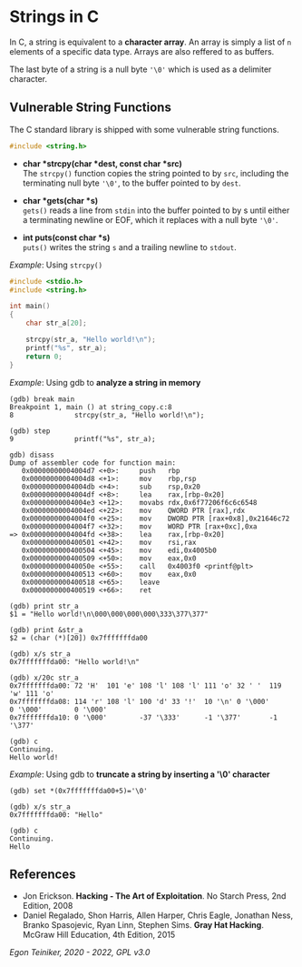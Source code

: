 # Strings in C

In C, a string is equivalent to a **character array**.
An array is simply a list of `n` elements of a specific data type.
Arrays are also reffered to as buffers.

The last byte of a string is a null byte `'\0'` which is used
as a delimiter character.


## Vulnerable String Functions 

The C standard library is shipped with some vulnerable string functions.

```C
#include <string.h>
```

* **char *strcpy(char *dest, const char *src)**\
    The  `strcpy()`  function  copies the string pointed to by `src`, including
    the terminating null byte `'\0'`, to the buffer pointed  to by `dest`.

* **char *gets(char *s)**\
    `gets()`  reads a line from `stdin` into the buffer pointed to by s until 
    either a terminating newline or EOF, which it replaces with a null byte `'\0'`. 

* **int puts(const char *s)**\
    `puts()` writes the string `s` and a trailing newline to `stdout`.


_Example_: Using `strcpy()`
```C
#include <stdio.h>
#include <string.h>

int main()
{
    char str_a[20];

    strcpy(str_a, "Hello world!\n");
    printf("%s", str_a);
    return 0;
}
```

_Example_: Using gdb to **analyze a string in memory**
```
(gdb) break main
Breakpoint 1, main () at string_copy.c:8
8               strcpy(str_a, "Hello world!\n");

(gdb) step
9               printf("%s", str_a);

gdb) disass
Dump of assembler code for function main:
   0x00000000004004d7 <+0>:     push   rbp
   0x00000000004004d8 <+1>:     mov    rbp,rsp
   0x00000000004004db <+4>:     sub    rsp,0x20
   0x00000000004004df <+8>:     lea    rax,[rbp-0x20]
   0x00000000004004e3 <+12>:    movabs rdx,0x6f77206f6c6c6548
   0x00000000004004ed <+22>:    mov    QWORD PTR [rax],rdx
   0x00000000004004f0 <+25>:    mov    DWORD PTR [rax+0x8],0x21646c72
   0x00000000004004f7 <+32>:    mov    WORD PTR [rax+0xc],0xa
=> 0x00000000004004fd <+38>:    lea    rax,[rbp-0x20]
   0x0000000000400501 <+42>:    mov    rsi,rax
   0x0000000000400504 <+45>:    mov    edi,0x4005b0
   0x0000000000400509 <+50>:    mov    eax,0x0
   0x000000000040050e <+55>:    call   0x4003f0 <printf@plt>
   0x0000000000400513 <+60>:    mov    eax,0x0
   0x0000000000400518 <+65>:    leave
   0x0000000000400519 <+66>:    ret

(gdb) print str_a
$1 = "Hello world!\n\000\000\000\000\333\377\377"

(gdb) print &str_a
$2 = (char (*)[20]) 0x7fffffffda00

(gdb) x/s str_a
0x7fffffffda00: "Hello world!\n"

(gdb) x/20c str_a
0x7fffffffda00: 72 'H'  101 'e' 108 'l' 108 'l' 111 'o' 32 ' '  119 'w' 111 'o'
0x7fffffffda08: 114 'r' 108 'l' 100 'd' 33 '!'  10 '\n' 0 '\000'        0 '\000'        0 '\000'
0x7fffffffda10: 0 '\000'        -37 '\333'      -1 '\377'       -1 '\377'

(gdb) c
Continuing.
Hello world!
```

_Example_: Using gdb to **truncate a string by inserting a '\0' character**
```
(gdb) set *(0x7fffffffda00+5)='\0'

(gdb) x/s str_a
0x7fffffffda00: "Hello"

(gdb) c
Continuing.
Hello
```

## References
* Jon Erickson. **Hacking - The Art of Exploitation**. No Starch Press, 2nd Edition, 2008
* Daniel Regalado, Shon Harris, Allen Harper, Chris Eagle, Jonathan Ness, Branko Spasojevic, Ryan Linn, Stephen Sims. **Gray Hat Hacking**. McGraw Hill Education, 4th Edition, 2015


*Egon Teiniker, 2020 - 2022, GPL v3.0*